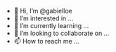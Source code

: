 - 👋 Hi, I’m @gabielloe
- 👀 I’m interested in ...
- 🌱 I’m currently learning ...
- 💞️ I’m looking to collaborate on ...
- 📫 How to reach me ...

<!---
gabielloe/gabielloe is a ✨ special ✨ repository because its `README.md` (this file) appears on your GitHub profile.
You can click the Preview link to take a look at your changes.
--->
